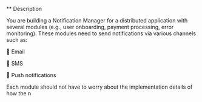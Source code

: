 ** Description

You are building a Notification Manager for a distributed application with several modules (e.g., user onboarding, payment processing, error monitoring). These modules need to send notifications via various channels such as:

📧 Email

📱 SMS

📲 Push notifications

Each module should not have to worry about the implementation details of how the n
